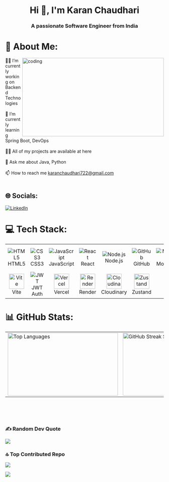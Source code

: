 <h1 align="center">Hi 👋, I'm Karan Chaudhari</h1>
<h3 align="center">A passionate Software Engineer from India</h3>


# 💫 About Me:
<img align="right" alt="coding" height="250" width="450" src="https://user-images.githubusercontent.com/55389276/140866485-8fb1c876-9a8f-4d6a-98dc-08c4981eaf70.gif">


👨‍💻 I’m currently working on Backend Technologies<br><br>🌱 I’m currently learning Spring Boot, DevOps<br><br>👨‍💻 All of my projects are available at here<br><br>💬 Ask me about Java, Python<br><br>📫 How to reach me karanchaudhari722@gmail.com<br><br>


## 🌐 Socials:
[![LinkedIn](https://img.shields.io/badge/LinkedIn-%230077B5.svg?logo=linkedin&logoColor=white)](https://www.linkedin.com/in/karan-chaudhari-a7801a2a6/) <br>


# 💻 Tech Stack:

<table>
  <tr>
    <td align="center">
      <img src="https://img.icons8.com/color/48/000000/html-5.png" alt="HTML5"/><br/>HTML5
    </td>
    <td align="center">
      <img src="https://img.icons8.com/color/48/000000/css3.png" alt="CSS3"/><br/>CSS3
    </td>
    <td align="center">
      <img src="https://img.icons8.com/color/48/000000/javascript.png" alt="JavaScript"/><br/>JavaScript
    </td>
    <td align="center">
      <img src="https://img.icons8.com/color/48/000000/react-native.png" alt="React"/><br/>React
    </td>
    <td align="center">
      <img src="https://img.icons8.com/color/48/000000/nodejs.png" alt="Node.js"/><br/>Node.js
    </td>
    <td align="center">
      <img src="https://img.icons8.com/glyph-neue/48/ffffff/github.png" alt="GitHub"/><br/>GitHub
    </td>
    <td align="center">
      <img src="https://img.icons8.com/color/48/000000/mongodb.png" alt="MongoDB"/><br/>MongoDB
    </td>
    <td align="center">
      <img src="https://img.icons8.com/external-tal-revivo-color-tal-revivo/48/000000/external-postman-is-the-only-complete-api-development-environment-logo-color-tal-revivo.png" alt="Postman"/><br/>Postman
    </td>
    <td align="center">
      <img src="https://img.icons8.com/fluency/48/000000/express-js.png" alt="Express.js"/><br/>Express.js
    </td>
    <td align="center">
      <img src="https://img.icons8.com/color/48/000000/tailwindcss.png" alt="Tailwind CSS"/><br/>Tailwind CSS
    </td>
  </tr>
  <tr>
    <td align="center">
      <img src="https://vitejs.dev/logo-with-shadow.png" alt="Vite" width="48"/><br/>Vite
    </td>
    <td align="center">
      <img src="https://img.icons8.com/color/48/java-web-token.png" alt="JWT"/><br/>JWT Auth
    </td>
    <td align="center">
      <img src="https://assets.vercel.com/image/upload/front/favicon/vercel/180x180.png" alt="Vercel" width="48"/><br/>Vercel
    </td>
    <td align="center">
      <img src="https://avatars.githubusercontent.com/u/57712360?s=200&v=4" alt="Render" width="48"/><br/>Render
    </td>
    <td align="center">
      <img src="https://res.cloudinary.com/digblfqti/image/upload/v1750317878/samples/cloudinary-logo-vector.svg" alt="Cloudinary" width="48"/><br/>Cloudinary
    </td>
    <td align="center">
      <img src="https://avatars.githubusercontent.com/u/72518640?s=200&v=4" alt="Zustand" width="48"/><br/>Zustand
    </td>
  </tr>
</table>


# 📊 GitHub Stats:

<table>
  <tr>
    <td>
      <img height="200" width="350" src="https://github-readme-stats.vercel.app/api/top-langs/?username=karannchaudhari04&theme=dark&hide_border=false&include_all_commits=true&count_private=false&layout=compact" alt="Top Languages" />
    </td>
    <td>
      <img height="200" width="500" src="https://nirzak-streak-stats.vercel.app/?user=karannchaudhari04&theme=aura_dark&hide_border=false" alt="GitHub Streak Stats" />
    </td>
  </tr>
</table>


<br/>
<br/>
<br/>

### ✍️ Random Dev Quote
![](https://quotes-github-readme.vercel.app/api?type=horizontal&theme=radical)

### 🔝 Top Contributed Repo
![](https://github-contributor-stats.vercel.app/api?username=karannchaudhari04&limit=5&theme=dark&combine_all_yearly_contributions=true)

[![](https://visitcount.itsvg.in/api?id=karannchaudhari04&icon=0&color=0)](https://visitcount.itsvg.in)
